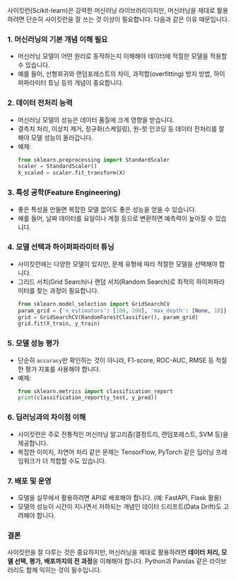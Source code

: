사이킷런(Scikit-learn)은 강력한 머신러닝 라이브러리이지만, 머신러닝을 제대로 활용하려면 단순히 사이킷런을 잘 쓰는 것 이상이 필요합니다. 다음과 같은 이유 때문입니다.

### 1. **머신러닝의 기본 개념 이해 필요**
   - 머신러닝 모델이 어떤 원리로 동작하는지 이해해야 데이터에 적절한 모델을 적용할 수 있습니다.
   - 예를 들어, 선형회귀와 랜덤포레스트의 차이, 과적합(overfitting) 방지 방법, 하이퍼파라미터 튜닝 등의 개념이 중요합니다.

### 2. **데이터 전처리 능력**
   - 머신러닝 모델의 성능은 데이터 품질에 크게 영향을 받습니다.
   - 결측치 처리, 이상치 제거, 정규화(스케일링), 원-핫 인코딩 등 데이터 전처리를 잘해야 모델 성능이 올라갑니다.
   - 예제:
     ```python
     from sklearn.preprocessing import StandardScaler
     scaler = StandardScaler()
     X_scaled = scaler.fit_transform(X)
     ```

### 3. **특성 공학(Feature Engineering)**
   - 좋은 특성을 만들면 복잡한 모델 없이도 좋은 성능을 얻을 수 있습니다.
   - 예를 들어, 날짜 데이터를 요일이나 계절 등으로 변환하면 예측력이 높아질 수 있습니다.

### 4. **모델 선택과 하이퍼파라미터 튜닝**
   - 사이킷런에는 다양한 모델이 있지만, 문제 유형에 따라 적절한 모델을 선택해야 합니다.
   - 그리드 서치(Grid Search)나 랜덤 서치(Random Search)로 최적의 하이퍼파라미터를 찾는 과정이 필요합니다.
     ```python
     from sklearn.model_selection import GridSearchCV
     param_grid = {'n_estimators': [100, 200], 'max_depth': [None, 10]}
     grid = GridSearchCV(RandomForestClassifier(), param_grid)
     grid.fit(X_train, y_train)
     ```

### 5. **모델 성능 평가**
   - 단순히 `accuracy`만 확인하는 것이 아니라, F1-score, ROC-AUC, RMSE 등 적절한 평가 지표를 사용해야 합니다.
   - 예제:
     ```python
     from sklearn.metrics import classification_report
     print(classification_report(y_test, y_pred))
     ```

### 6. **딥러닝과의 차이점 이해**
   - 사이킷런은 주로 전통적인 머신러닝 알고리즘(결정트리, 랜덤포레스트, SVM 등)을 제공합니다.
   - 복잡한 이미지, 자연어 처리 같은 문제는 TensorFlow, PyTorch 같은 딥러닝 프레임워크가 더 적합할 수도 있습니다.

### 7. **배포 및 운영**
   - 모델을 실무에서 활용하려면 API로 배포해야 합니다. (예: FastAPI, Flask 활용)
   - 모델의 성능이 시간이 지나면서 저하되는 개념인 데이터 드리프트(Data Drift)도 고려해야 합니다.

### **결론**
사이킷런을 잘 다루는 것은 중요하지만, 머신러닝을 제대로 활용하려면 **데이터 처리, 모델 선택, 평가, 배포까지의 전 과정**을 이해해야 합니다. Python과 Pandas 같은 라이브러리도 함께 익히는 것이 필수입니다.
